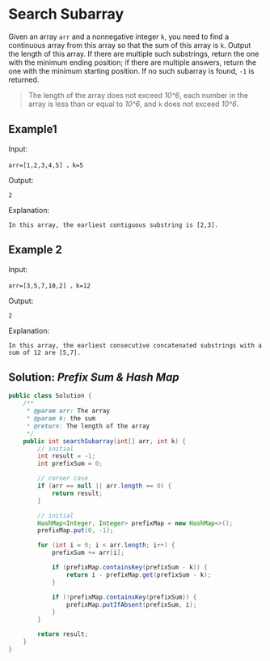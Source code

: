 # Search Subarray
Given an array `arr` and a nonnegative integer `k`, you need to find a continuous array from this array so that the sum of this array is `k`. Output the length of this array. If there are multiple such substrings, return the one with the minimum ending position; if there are multiple answers, return the one with the minimum starting position. If no such subarray is found, `-1` is returned.

>The length of the array does not exceed *10^6*, each number in the array is less than or equal to *10^6*, and `k` does not exceed *10^6*.

## Example1
Input:
```
arr=[1,2,3,4,5] ，k=5

```
Output:
```
2

```
Explanation:
```
In this array, the earliest contiguous substring is [2,3].

```

## Example 2
Input:
```
arr=[3,5,7,10,2] ，k=12

```
Output:
```
2

```
Explanation:
```
In this array, the earliest consecutive concatenated substrings with a sum of 12 are [5,7].

```

## Solution: *Prefix Sum & Hash Map*

```java
public class Solution {
    /**
     * @param arr: The array
     * @param k: the sum
     * @return: The length of the array
     */
    public int searchSubarray(int[] arr, int k) {
        // initial
        int result = -1;
        int prefixSum = 0;

        // corner case
        if (arr == null || arr.length == 0) {
            return result;
        }

        // initial
        HashMap<Integer, Integer> prefixMap = new HashMap<>();
        prefixMap.put(0, -1);

        for (int i = 0; i < arr.length; i++) {
            prefixSum += arr[i];

            if (prefixMap.containsKey(prefixSum - k)) {
                return i - prefixMap.get(prefixSum - k);
            }

            if (!prefixMap.containsKey(prefixSum)) {
                prefixMap.putIfAbsent(prefixSum, i);
            }
        }

        return result;
    }
}
```
